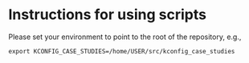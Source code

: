 # Instructions for using scripts

Please set your environment to point to the root of the repository, e.g.,

    export KCONFIG_CASE_STUDIES=/home/USER/src/kconfig_case_studies

